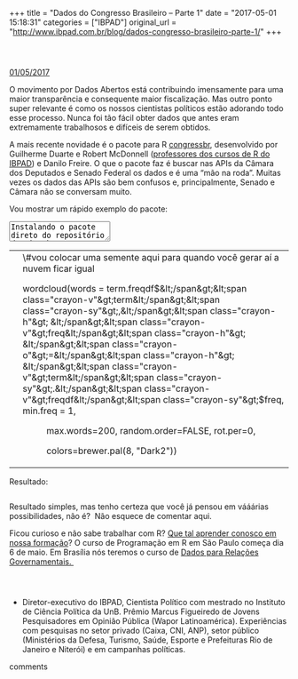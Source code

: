 +++
title = "Dados do Congresso Brasileiro – Parte 1"
date = "2017-05-01 15:18:31"
categories = ["IBPAD"]
original_url = "http://www.ibpad.com.br/blog/dados-congresso-brasileiro-parte-1/"
+++

<div>
<div class="main-container">
<header class="kopa-page-header-1">
</header>
<p id="main-content">
<section class="post-content">
<div class="container">
<div class="row">
<div class="main-col col-md-8 col-sm-8 col-xs-8">
<div class="single-entry-item">
<article class="entry-item">
<div class="entry-content">
<a href="http://www.ibpad.com.br/blog/dados-congresso-brasileiro-parte-1/" class="single-post-date">
01/05/2017 </a>
<div class="post-inner-content">
<p>
O movimento por Dados Abertos está contribuindo imensamente para uma
maior transparência e consequente maior fiscalização. Mas outro ponto
super relevante é como os nossos cientistas políticos estão adorando
todo esse processo. Nunca foi tão fácil obter dados que antes eram
extremamente trabalhosos e difíceis de serem obtidos.
</p>
<p>
A mais recente novidade é o pacote para R
<a href="https://cran.r-project.org/web/packages/congressbr/">congressbr</a>,
desenvolvido por Guilherme Duarte e Robert McDonnell
(<a href="http://www.ibpad.com.br/produto/programacao-em-r-sp">professores
dos cursos de R do IBPAD</a>) e Danilo Freire. O que o pacote faz é
buscar nas APIs da Câmara dos Deputados e Senado Federal os dados e é
uma “mão na roda”. Muitas vezes os dados das APIs são bem confusos e,
principalmente, Senado e Câmara não se conversam muito.
</p>
<p>
Vou mostrar um rápido exemplo do pacote:
</p>
<div id="crayon-59439e00b5de9987220454" class="crayon-syntax crayon-theme-classic crayon-font-monaco crayon-os-pc print-yes notranslate">
<div class="crayon-plain-wrap">
<textarea class="crayon-plain print-no">
Instalando o pacote direto do repositório do GitHub
===================================================

devtools::install\_github("RobertMyles/congressbr") \#Carregando o
pacote library("congressbr") \#Buscando a lista de PLs na Câmara em
2017. Você pode escolher entre "PEC" e outras proposições. PLsCamara
&lt;- cham\_bills(type = "PL", year = 2017) \#Buscando as informações
detalhadas de cada PL datalist = list() \#criando uma lista vazia for(i
in 1:nrow(PLsCamara)){ cat(i, "") dat2 &lt;-
cham\_bill\_info\_id(PLsCamara$bill\_id\[i\]) datalist\[\[i\]\] &lt;- dat2 \# adicionando cada chamada na minha lista } \#transformando minha lista em um dataframe PLDetalhadosCamara &lt;- dplyr::bind\_rows(datalist)&lt;/textarea&gt;&lt;/div&gt; &lt;div class="crayon-main"&gt; &lt;table class="crayon-table"&gt; &lt;tr class="crayon-row"&gt; &lt;td class="crayon-nums "&gt; &lt;div class="crayon-nums-content"&gt;&lt;/div&gt; &lt;/td&gt; &lt;td class="crayon-code"&gt;&lt;div class="crayon-pre"&gt;&lt;div class="crayon-line" id="crayon-59439e00b5de9987220454-1"&gt;&lt;span class="crayon-c"&gt;\#Instalando o pacote direto do reposit&\#xF3;rio do GitHub&lt;/span&gt;&lt;/div&gt;&lt;div class="crayon-line crayon-striped-line" id="crayon-59439e00b5de9987220454-2"&gt;&lt;span class="crayon-v"&gt;devtools&lt;/span&gt;&lt;span class="crayon-o"&gt;::&lt;/span&gt;&lt;span class="crayon-e"&gt;install\_github&lt;/span&gt;&lt;span class="crayon-sy"&gt;(&lt;/span&gt;&lt;span class="crayon-s"&gt;&quot;RobertMyles/congressbr&quot;&lt;/span&gt;&lt;span class="crayon-sy"&gt;)&lt;/span&gt;&lt;/div&gt;&lt;div class="crayon-line crayon-striped-line" id="crayon-59439e00b5de9987220454-8"&gt;&lt;span class="crayon-c"&gt;\#Buscando a lista de PLs na C&\#xE2;mara em 2017. Voc&\#xEA; pode escolher entre &quot;PEC&quot; e outras proposi&\#xE7;&\#xF5;es.&lt;/span&gt;&lt;/div&gt;&lt;div class="crayon-line crayon-striped-line" id="crayon-59439e00b5de9987220454-10"&gt;&lt;span class="crayon-v"&gt;PLsCamara&lt;/span&gt;&lt;span class="crayon-h"&gt; &lt;/span&gt;&lt;span class="crayon-o"&gt;&lt;&lt;/span&gt;&lt;span class="crayon-o"&gt;-&lt;/span&gt;&lt;span class="crayon-h"&gt; &lt;/span&gt;&lt;span class="crayon-e"&gt;cham\_bills&lt;/span&gt;&lt;span class="crayon-sy"&gt;(&lt;/span&gt;&lt;span class="crayon-v"&gt;type&lt;/span&gt;&lt;span class="crayon-h"&gt; &lt;/span&gt;&lt;span class="crayon-o"&gt;=&lt;/span&gt;&lt;span class="crayon-h"&gt; &lt;/span&gt;&lt;span class="crayon-s"&gt;&quot;PL&quot;&lt;/span&gt;&lt;span class="crayon-sy"&gt;,&lt;/span&gt;&lt;span class="crayon-h"&gt; &lt;/span&gt;&lt;span class="crayon-v"&gt;year&lt;/span&gt;&lt;span class="crayon-h"&gt; &lt;/span&gt;&lt;span class="crayon-o"&gt;=&lt;/span&gt;&lt;span class="crayon-h"&gt; &lt;/span&gt;&lt;span class="crayon-cn"&gt;2017&lt;/span&gt;&lt;span class="crayon-sy"&gt;)&lt;/span&gt;&lt;/div&gt;&lt;div class="crayon-line" id="crayon-59439e00b5de9987220454-13"&gt;&lt;span class="crayon-c"&gt;\#Buscando as informa&\#xE7;&\#xF5;es detalhadas de cada PL&lt;/span&gt;&lt;/div&gt;&lt;div class="crayon-line" id="crayon-59439e00b5de9987220454-15"&gt;&lt;span class="crayon-v"&gt;datalist&lt;/span&gt;&lt;span class="crayon-h"&gt; &lt;/span&gt;&lt;span class="crayon-o"&gt;=&lt;/span&gt;&lt;span class="crayon-h"&gt; &lt;/span&gt;&lt;span class="crayon-e"&gt;list&lt;/span&gt;&lt;span class="crayon-sy"&gt;(&lt;/span&gt;&lt;span class="crayon-sy"&gt;)&lt;/span&gt;&lt;span class="crayon-h"&gt; &lt;/span&gt;&lt;span class="crayon-c"&gt;\#criando uma lista vazia&lt;/span&gt;&lt;/div&gt;&lt;div class="crayon-line" id="crayon-59439e00b5de9987220454-17"&gt;&lt;span class="crayon-st"&gt;for&lt;/span&gt;&lt;span class="crayon-sy"&gt;(&lt;/span&gt;&lt;span class="crayon-i"&gt;i&lt;/span&gt;&lt;span class="crayon-h"&gt; &lt;/span&gt;&lt;span class="crayon-st"&gt;in&lt;/span&gt;&lt;span class="crayon-h"&gt; &lt;/span&gt;&lt;span class="crayon-cn"&gt;1&lt;/span&gt;&lt;span class="crayon-o"&gt;:&lt;/span&gt;&lt;span class="crayon-e"&gt;nrow&lt;/span&gt;&lt;span class="crayon-sy"&gt;(&lt;/span&gt;&lt;span class="crayon-v"&gt;PLsCamara&lt;/span&gt;&lt;span class="crayon-sy"&gt;)&lt;/span&gt;&lt;span class="crayon-sy"&gt;)&lt;/span&gt;&lt;span class="crayon-sy"&gt;{&lt;/span&gt;&lt;/div&gt;&lt;div class="crayon-line" id="crayon-59439e00b5de9987220454-19"&gt;&lt;span class="crayon-h"&gt;&\#xA0;&\#xA0;&\#xA0;&\#xA0;&lt;/span&gt;&lt;span class="crayon-v"&gt;dat2&lt;/span&gt;&lt;span class="crayon-h"&gt; &lt;/span&gt;&lt;span class="crayon-o"&gt;&lt;&lt;/span&gt;&lt;span class="crayon-o"&gt;-&lt;/span&gt;&lt;span class="crayon-h"&gt; &lt;/span&gt;&lt;span class="crayon-e"&gt;cham\_bill\_info\_id&lt;/span&gt;&lt;span class="crayon-sy"&gt;(&lt;/span&gt;&lt;span class="crayon-v"&gt;PLsCamara&lt;/span&gt;&lt;span class="crayon-sy"&gt;$</span><span
class="crayon-v">bill\_id</span><span class="crayon-sy">\[</span><span
class="crayon-v">i</span><span class="crayon-sy">\]</span><span
class="crayon-sy">)</span>
</div>
<span class="crayon-h">  </span><span
class="crayon-v">datalist</span><span class="crayon-sy">\[</span><span
class="crayon-sy">\[</span><span
class="crayon-v">i</span><span class="crayon-sy">\]</span><span class="crayon-sy">\]</span><span
class="crayon-h"> </span><span class="crayon-o">&lt;</span><span
class="crayon-o">-</span><span class="crayon-h"> </span><span
class="crayon-v">dat2</span><span class="crayon-h"> </span><span
class="crayon-c">\# adicionando cada chamada na minha lista</span>

<span class="crayon-c">\#transformando minha lista em um
dataframe</span>

<span class="crayon-v">PLDetalhadosCamara</span><span class="crayon-h">
</span><span class="crayon-o">&lt;</span><span
class="crayon-o">-</span><span class="crayon-h"> </span><span
class="crayon-v">dplyr</span><span class="crayon-o">::</span><span
class="crayon-e">bind\_rows</span><span class="crayon-sy">(</span><span
class="crayon-v">datalist</span><span class="crayon-sy">)</span>

</div>
</td>
</tr>
</table>
</div>
</div>
<p>
Depois de ter rodado esse código, você terá um data.frame com
informações detalhadas de todos os PLs que foram apresentados em 2017.
Uma variável que eu acho super legal é a variável de <span
id="crayon-59439e00b5df3487138666"
class="crayon-syntax crayon-syntax-inline crayon-theme-classic crayon-theme-classic-inline crayon-font-monaco"><span
class="crayon-pre crayon-code"><span
class="crayon-v">bill\_index</span></span></span> . Essa é uma variável
de texto com a indexação em termos da proposição. Quem faz a inserção é
a Mesa da Câmara dos Deputados, o que nos garante uma certa qualidade
nos termos. Vou utilizar essa variável para fazer alguns tratamentos de
texto e entender um pouco o que nossos Deputados Federais andaram
apresentando em 2017.
</p>
<div id="crayon-59439e00b5df7379738484" class="crayon-syntax crayon-theme-classic crayon-font-monaco crayon-os-pc print-yes notranslate">
<div class="crayon-plain-wrap">
<textarea class="crayon-plain print-no">
carregando o pacote TM
======================

library(tm) \#definindo meu corpus myCorpus &lt;-
Corpus(VectorSource(PLDetalhadosCamara$bill\_index)) \#procedimentos de limpeza e tratamento \#deixando tudo min&\#xFA;sculo, removendo espa&\#xE7;os e pontua&\#xE7;&\#xE3;o myCorpus &lt;- tm\_map(myCorpus, content\_transformer(tolower)) myCorpus &lt;- tm\_map(myCorpus, stripWhitespace) myCorpus &lt;- tm\_map(myCorpus,removePunctuation) \#removendo palavras que atrapalhariam a an&\#xE1;lise, atente-se que estou utilizando um dicion&\#xE1;rio padr&\#xE3;o de &quot;stopwords&quot; do pacote e um conjunto de outros termos, ok? voc&\#xEA; pode continuar essa lista ou remover alguns termos da&\#xED; tamb&\#xE9;m. limpeza = c(stopwords(&quot;portuguese&quot;), &quot;federal&quot;, &quot;lei&quot;, &quot;nacional&quot;, &quot;alteracao&quot;, &quot;criacao&quot;) myCorpus = tm\_map(myCorpus, removeWords, limpeza) \#gerando as tabelas de frequencia myCorpus &lt;- tm\_map(myCorpus, PlainTextDocument) tdm &lt;- TermDocumentMatrix(myCorpus, control = list(wordLengths = c(1, Inf))) tdm dtm &lt;- as.DocumentTermMatrix(tdm) (freq.terms &lt;- findFreqTerms(tdm, lowfreq = 2)) term.freq &lt;- rowSums(as.matrix(tdm)) \#optei por deixar um valor m&\#xED;nimo de frequencia de 2 nos termos. voc&\#xEA; pode trabalhar isso conforme desejar. term.freq &lt;- subset(term.freq, term.freq &gt;= 2) term.freqdf &lt;- data.frame(term = names(term.freq), freq = term.freq)&lt;/textarea&gt;&lt;/div&gt; &lt;div class="crayon-main"&gt; &lt;table class="crayon-table"&gt; &lt;tr class="crayon-row"&gt; &lt;td class="crayon-nums "&gt; &lt;div class="crayon-nums-content"&gt;&lt;/div&gt; &lt;/td&gt; &lt;td class="crayon-code"&gt;&lt;div class="crayon-pre"&gt;&lt;div class="crayon-line" id="crayon-59439e00b5df7379738484-5"&gt;&lt;span class="crayon-v"&gt;myCorpus&lt;/span&gt;&lt;span class="crayon-h"&gt; &lt;/span&gt;&lt;span class="crayon-o"&gt;&lt;&lt;/span&gt;&lt;span class="crayon-o"&gt;-&lt;/span&gt;&lt;span class="crayon-h"&gt; &lt;/span&gt;&lt;span class="crayon-e"&gt;Corpus&lt;/span&gt;&lt;span class="crayon-sy"&gt;(&lt;/span&gt;&lt;span class="crayon-e"&gt;VectorSource&lt;/span&gt;&lt;span class="crayon-sy"&gt;(&lt;/span&gt;&lt;span class="crayon-v"&gt;PLDetalhadosCamara&lt;/span&gt;&lt;span class="crayon-sy"&gt;$</span><span
class="crayon-v">bill\_index</span><span class="crayon-sy">)</span><span
class="crayon-sy">)</span>
</div>
<span class="crayon-c">\#procedimentos de limpeza e tratamento</span>

<span class="crayon-c">\#deixando tudo minúsculo, removendo espaços e
pontuação</span>

<span class="crayon-v">myCorpus</span><span class="crayon-h">
</span><span class="crayon-o">&lt;</span><span
class="crayon-o">-</span><span class="crayon-h"> </span><span
class="crayon-e">tm\_map</span><span class="crayon-sy">(</span><span
class="crayon-v">myCorpus</span><span class="crayon-sy">,</span><span
class="crayon-h"> </span><span
class="crayon-e">content\_transformer</span><span
class="crayon-sy">(</span><span class="crayon-v">tolower</span><span
class="crayon-sy">)</span><span class="crayon-sy">)</span>

<span class="crayon-v">myCorpus</span><span class="crayon-h">
</span><span class="crayon-o">&lt;</span><span
class="crayon-o">-</span><span class="crayon-h"> </span><span
class="crayon-e">tm\_map</span><span class="crayon-sy">(</span><span
class="crayon-v">myCorpus</span><span class="crayon-sy">,</span><span
class="crayon-h"> </span><span
class="crayon-v">stripWhitespace</span><span class="crayon-sy">)</span>

<span class="crayon-v">myCorpus</span><span class="crayon-h">
</span><span class="crayon-o">&lt;</span><span
class="crayon-o">-</span><span class="crayon-h"> </span><span
class="crayon-e">tm\_map</span><span class="crayon-sy">(</span><span
class="crayon-v">myCorpus</span><span class="crayon-sy">,</span><span
class="crayon-v">removePunctuation</span><span
class="crayon-sy">)</span>

<span class="crayon-c">\#removendo palavras que atrapalhariam a análise,
atente-se que estou utilizando um dicionário padrão de "stopwords" do
pacote e um conjunto de outros termos, ok? você pode continuar essa
lista ou remover alguns termos daí também.</span>

<span class="crayon-v">limpeza</span><span class="crayon-h">
</span><span class="crayon-o">=</span><span class="crayon-h">
</span><span class="crayon-e">c</span><span
class="crayon-sy">(</span><span class="crayon-e">stopwords</span><span
class="crayon-sy">(</span><span
class="crayon-s">"portuguese"</span><span
class="crayon-sy">)</span><span class="crayon-sy">,</span><span
class="crayon-h"> </span>

<span class="crayon-h">              </span><span
class="crayon-s">"federal"</span><span class="crayon-sy">,</span><span
class="crayon-h"> </span><span class="crayon-s">"lei"</span><span
class="crayon-sy">,</span><span class="crayon-h"> </span><span
class="crayon-s">"nacional"</span><span class="crayon-sy">,</span><span
class="crayon-h"> </span><span class="crayon-s">"alteracao"</span><span
class="crayon-sy">,</span><span class="crayon-h"> </span><span
class="crayon-s">"criacao"</span><span class="crayon-sy">)</span>

<span class="crayon-v">myCorpus</span><span class="crayon-h">
</span><span class="crayon-o">=</span><span class="crayon-h">
</span><span class="crayon-e">tm\_map</span><span
class="crayon-sy">(</span><span class="crayon-v">myCorpus</span><span
class="crayon-sy">,</span><span class="crayon-h"> </span><span
class="crayon-v">removeWords</span><span class="crayon-sy">,</span><span
class="crayon-h"> </span><span class="crayon-v">limpeza</span><span
class="crayon-sy">)</span>

<span class="crayon-c">\#gerando as tabelas de frequencia</span>

<span class="crayon-v">myCorpus</span><span class="crayon-h">
</span><span class="crayon-o">&lt;</span><span
class="crayon-o">-</span><span class="crayon-h"> </span><span
class="crayon-e">tm\_map</span><span class="crayon-sy">(</span><span
class="crayon-v">myCorpus</span><span class="crayon-sy">,</span><span
class="crayon-h"> </span><span
class="crayon-v">PlainTextDocument</span><span
class="crayon-sy">)</span>

<span class="crayon-v">tdm</span><span class="crayon-h"> </span><span
class="crayon-o">&lt;</span><span class="crayon-o">-</span><span
class="crayon-h"> </span><span
class="crayon-e">TermDocumentMatrix</span><span
class="crayon-sy">(</span><span class="crayon-v">myCorpus</span><span
class="crayon-sy">,</span><span class="crayon-h"> </span>

<span class="crayon-h">                          </span><span
class="crayon-v">control</span><span class="crayon-h"> </span><span
class="crayon-o">=</span><span class="crayon-h"> </span><span
class="crayon-e">list</span><span class="crayon-sy">(</span><span
class="crayon-v">wordLengths</span><span class="crayon-h"> </span><span
class="crayon-o">=</span><span class="crayon-h"> </span><span
class="crayon-e">c</span><span class="crayon-sy">(</span><span
class="crayon-cn">1</span><span class="crayon-sy">,</span><span
class="crayon-h"> </span><span class="crayon-t">Inf</span><span
class="crayon-sy">)</span><span class="crayon-sy">)</span><span
class="crayon-sy">)</span>

<span class="crayon-v">dtm</span><span class="crayon-h"> </span><span
class="crayon-o">&lt;</span><span class="crayon-o">-</span><span
class="crayon-h"> </span><span class="crayon-st">as</span><span
class="crayon-sy">.</span><span
class="crayon-e">DocumentTermMatrix</span><span
class="crayon-sy">(</span><span class="crayon-v">tdm</span><span
class="crayon-sy">)</span>

<span class="crayon-sy">(</span><span class="crayon-v">freq</span><span
class="crayon-sy">.</span><span class="crayon-v">terms</span><span
class="crayon-h"> </span><span class="crayon-o">&lt;</span><span
class="crayon-o">-</span><span class="crayon-h"> </span><span
class="crayon-e">findFreqTerms</span><span
class="crayon-sy">(</span><span class="crayon-v">tdm</span><span
class="crayon-sy">,</span><span class="crayon-h"> </span><span
class="crayon-v">lowfreq</span><span class="crayon-h"> </span><span
class="crayon-o">=</span><span class="crayon-h"> </span><span
class="crayon-cn">2</span><span class="crayon-sy">)</span><span
class="crayon-sy">)</span><span class="crayon-h"> </span>

<span class="crayon-v">term</span><span class="crayon-sy">.</span><span
class="crayon-v">freq</span><span class="crayon-h"> </span><span
class="crayon-o">&lt;</span><span class="crayon-o">-</span><span
class="crayon-h"> </span><span class="crayon-e">rowSums</span><span
class="crayon-sy">(</span><span class="crayon-st">as</span><span
class="crayon-sy">.</span><span class="crayon-e">matrix</span><span
class="crayon-sy">(</span><span class="crayon-v">tdm</span><span
class="crayon-sy">)</span><span class="crayon-sy">)</span>

<span class="crayon-c">\#optei por deixar um valor mínimo de frequencia
de 2 nos termos. você pode trabalhar isso conforme desejar.</span>

<span class="crayon-v">term</span><span class="crayon-sy">.</span><span
class="crayon-v">freq</span><span class="crayon-h"> </span><span
class="crayon-o">&lt;</span><span class="crayon-o">-</span><span
class="crayon-h"> </span><span class="crayon-e">subset</span><span
class="crayon-sy">(</span><span class="crayon-v">term</span><span
class="crayon-sy">.</span><span class="crayon-v">freq</span><span
class="crayon-sy">,</span><span class="crayon-h"> </span><span
class="crayon-v">term</span><span class="crayon-sy">.</span><span
class="crayon-v">freq</span><span class="crayon-h"> </span><span
class="crayon-o">&gt;=</span><span class="crayon-h"> </span><span
class="crayon-cn">2</span><span class="crayon-sy">)</span><span
class="crayon-h"> </span>

<span class="crayon-v">term</span><span class="crayon-sy">.</span><span
class="crayon-v">freqdf</span><span class="crayon-h"> </span><span
class="crayon-o">&lt;</span><span class="crayon-o">-</span><span
class="crayon-h"> </span><span class="crayon-v">data</span><span
class="crayon-sy">.</span><span class="crayon-e">frame</span><span
class="crayon-sy">(</span><span class="crayon-v">term</span><span
class="crayon-h"> </span><span class="crayon-o">=</span><span
class="crayon-h"> </span><span class="crayon-e">names</span><span
class="crayon-sy">(</span><span class="crayon-v">term</span><span
class="crayon-sy">.</span><span class="crayon-v">freq</span><span
class="crayon-sy">)</span><span class="crayon-sy">,</span><span
class="crayon-h"> </span><span class="crayon-v">freq</span><span
class="crayon-h"> </span><span class="crayon-o">=</span><span
class="crayon-h"> </span><span class="crayon-v">term</span><span
class="crayon-sy">.</span><span class="crayon-v">freq</span><span
class="crayon-sy">)</span>

</div>
</td>
</tr>
</table>
</div>
</div>
<p>
Os tratamentos feitos aqui são “padrões” e é muito provável que você vá
utilizá-los em bases diferentes. Vou mostrar nesse post uma simples
nuvem de palavras e nos próximos posts pretendo avançar um pouco na área
de “text mining”.
</p>
<textarea class="crayon-plain print-no">
carregando o pacote
===================

library(wordcloud) \#vou colocar uma semente aqui para quando você gerar
aí a nuvem ficar igual set.seed(1234) \#gerando a nuvem wordcloud(words
=
term.freqdf*t**e**r**m*, *f**r**e**q* = *t**e**r**m*.*f**r**e**q**d**f*freq,
min.freq = 1, max.words=200, random.order=FALSE, rot.per=0,
colors=brewer.pal(8, "Dark2"))
</textarea>

<table class="crayon-table">
<tr class="crayon-row">
<td class="crayon-nums ">
</td>
<td class="crayon-code">
<span class="crayon-p">\#vou colocar uma semente aqui para quando você
gerar aí a nuvem ficar igual</span>

<span class="crayon-e">wordcloud</span><span
class="crayon-sy">(</span><span class="crayon-v">words</span><span
class="crayon-h"> </span><span class="crayon-o">=</span><span
class="crayon-h"> </span><span class="crayon-v">term</span><span
class="crayon-sy">.</span><span class="crayon-v">freqdf</span><span
class="crayon-sy">$&lt;/span&gt;&lt;span class="crayon-v"&gt;term&lt;/span&gt;&lt;span class="crayon-sy"&gt;,&lt;/span&gt;&lt;span class="crayon-h"&gt; &lt;/span&gt;&lt;span class="crayon-v"&gt;freq&lt;/span&gt;&lt;span class="crayon-h"&gt; &lt;/span&gt;&lt;span class="crayon-o"&gt;=&lt;/span&gt;&lt;span class="crayon-h"&gt; &lt;/span&gt;&lt;span class="crayon-v"&gt;term&lt;/span&gt;&lt;span class="crayon-sy"&gt;.&lt;/span&gt;&lt;span class="crayon-v"&gt;freqdf&lt;/span&gt;&lt;span class="crayon-sy"&gt;$</span><span
class="crayon-v">freq</span><span class="crayon-sy">,</span><span
class="crayon-h"> </span><span class="crayon-v">min</span><span
class="crayon-sy">.</span><span class="crayon-v">freq</span><span
class="crayon-h"> </span><span class="crayon-o">=</span><span
class="crayon-h"> </span><span class="crayon-cn">1</span><span
class="crayon-sy">,</span>

<span class="crayon-h">          </span><span
class="crayon-v">max</span><span class="crayon-sy">.</span><span
class="crayon-v">words</span><span class="crayon-o">=</span><span
class="crayon-cn">200</span><span class="crayon-sy">,</span><span
class="crayon-h"> </span><span class="crayon-v">random</span><span
class="crayon-sy">.</span><span class="crayon-v">order</span><span
class="crayon-o">=</span><span class="crayon-t">FALSE</span><span
class="crayon-sy">,</span><span class="crayon-h"> </span><span
class="crayon-v">rot</span><span class="crayon-sy">.</span><span
class="crayon-v">per</span><span class="crayon-o">=</span><span
class="crayon-cn">0</span><span class="crayon-sy">,</span><span
class="crayon-h"> </span>

<span class="crayon-h">          </span><span
class="crayon-v">colors</span><span class="crayon-o">=</span><span
class="crayon-v">brewer</span><span class="crayon-sy">.</span><span
class="crayon-e">pal</span><span class="crayon-sy">(</span><span
class="crayon-cn">8</span><span class="crayon-sy">,</span><span
class="crayon-h"> </span><span class="crayon-s">"Dark2"</span><span
class="crayon-sy">)</span><span class="crayon-sy">)</span>

</td>
</tr>
</table>

<p>
Resultado:
</p>
<p>
<img class="alignnone size-full wp-image-5829" src="https://i1.wp.com/www.ibpad.com.br/wp-content/uploads/2017/05/camaraPL2017.png?w=808%20808w,%20https://i1.wp.com/www.ibpad.com.br/wp-content/uploads/2017/05/camaraPL2017.png?resize=260%2C132%20260w,%20https://i1.wp.com/www.ibpad.com.br/wp-content/uploads/2017/05/camaraPL2017.png?resize=768%2C391%20768w,%20https://i1.wp.com/www.ibpad.com.br/wp-content/uploads/2017/05/camaraPL2017.png?resize=100%2C51%20100w" alt="" srcset="https://i1.wp.com/www.ibpad.com.br/wp-content/uploads/2017/05/camaraPL2017.png?w=808 808w, https://i1.wp.com/www.ibpad.com.br/wp-content/uploads/2017/05/camaraPL2017.png?resize=260%2C132 260w, https://i1.wp.com/www.ibpad.com.br/wp-content/uploads/2017/05/camaraPL2017.png?resize=768%2C391 768w, https://i1.wp.com/www.ibpad.com.br/wp-content/uploads/2017/05/camaraPL2017.png?resize=100%2C51 100w">
</p>
<p>
Resultado simples, mas tenho certeza que você já pensou em vááárias
possibilidades, não é?  Não esquece de comentar aqui.
</p>
<p>
Ficou curioso e não sabe trabalhar com R?
<a href="http://www.ibpad.com.br/nossos-cursos/formacao-em-r/">Que tal
aprender conosco em nossa formação</a>? O curso de Programação em R em
São Paulo começa dia 6 de maio. Em Brasília nós teremos o curso de
<a href="http://www.ibpad.com.br/produto/dados-para-relacoes-governamentais-brasilia/">Dados
para Relações Governamentais. </a>
</p>
</div>
</div>
</article>
<ul>
<li>
<header class="clearfix">
</header>
<p>
Diretor-executivo do IBPAD, Cientista Político com mestrado no Instituto
de Ciência Política da UnB. Prêmio Marcus Figueiredo de Jovens
Pesquisadores em Opinião Pública (Wapor Latinoamérica). Experiências com
pesquisas no setor privado (Caixa, CNI, ANP), setor público (Ministérios
da Defesa, Turismo, Saúde, Esporte e Prefeituras Rio de Janeiro e
Niterói) e em campanhas políticas.
</p>

</li>
</ul>

<p>
<fb:comments-count href="http://www.ibpad.com.br/blog/dados-congresso-brasileiro-parte-1/"></fb:comments-count>
comments
</p>
</div>
</div>
</div>
</div>
</section>
</p>
<a href="http://www.ibpad.com.br/blog/dados-congresso-brasileiro-parte-1/#" class="scroll-up"><span
class="ti-arrow-up"></span></a>
</div>
</div>

